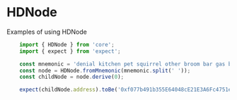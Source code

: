 # HDNode

Examples of using HDNode


```typescript { name=hdnode, category=example }
    import { HDNode } from 'core';
    import { expect } from 'expect';

    const mnemonic = 'denial kitchen pet squirrel other broom bar gas better priority spoil cross';
    const node = HDNode.fromMnemonic(mnemonic.split(' '));
    const childNode = node.derive(0);

    expect(childNode.address).toBe('0xf077b491b355E64048cE21E3A6Fc4751eEeA77fa');

```

